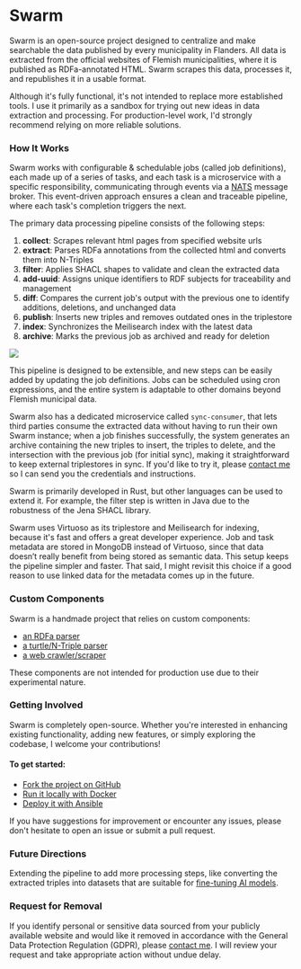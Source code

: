# Swarm

Swarm is an open-source project designed to centralize and make searchable the data published by every municipality in Flanders. All data is extracted from the official websites of Flemish municipalities, where it is published as RDFa-annotated HTML. Swarm scrapes this data, processes it, and republishes it in a usable format.

Although it's fully functional, it's not intended to replace more established tools. I use it primarily as a sandbox for trying out new ideas in data extraction and processing. For production-level work, I'd strongly recommend relying on more reliable solutions.

### How It Works

Swarm works with configurable & schedulable jobs (called job definitions), each made up of a series of tasks, and each task is a microservice with a specific responsibility, communicating through events via a [NATS](https://nats.io/) message broker. This event-driven approach ensures a clean and traceable pipeline, where each task's completion triggers the next.

The primary data processing pipeline consists of the following steps:

1. **collect**: Scrapes relevant html pages from specified website urls
2. **extract**: Parses RDFa annotations from the collected html and converts them into N-Triples
3. **filter**: Applies SHACL shapes to validate and clean the extracted data
4. **add-uuid**: Assigns unique identifiers to RDF subjects for traceability and management
5. **diff**: Compares the current job's output with the previous one to identify additions, deletions, and unchanged data
6. **publish**: Inserts new triples and removes outdated ones in the triplestore
7. **index**: Synchronizes the Meilisearch index with the latest data
8. **archive**: Marks the previous job as archived and ready for deletion

![](/pages/home/diagram.png)

This pipeline is designed to be extensible, and new steps can be easily added by updating the job definitions. Jobs can be scheduled using cron expressions, and the entire system is adaptable to other domains beyond Flemish municipal data.

Swarm also has a dedicated microservice called `sync-consumer`, that lets third parties consume the extracted data without having to run their own Swarm instance; when a job finishes successfully, the system generates an archive containing the new triples to insert, the triples to delete, and the intersection with the previous job (for initial sync), making it straightforward to keep external triplestores in sync. 
If you'd like to try it, please [contact me](https://bittich.be/contact) so I can send you the credentials and instructions.

Swarm is primarily developed in Rust, but other languages can be used to extend it. For example, the filter step is written in Java due to the robustness of the Jena SHACL library.


Swarm uses Virtuoso as its triplestore and Meilisearch for indexing, because it's fast and offers a great developer experience. Job and task metadata are stored in MongoDB instead of Virtuoso, since that data doesn’t really benefit from being stored as semantic data. This setup keeps the pipeline simpler and faster. That said, I might revisit this choice if a good reason to use linked data for the metadata comes up in the future.

### Custom Components

Swarm is a handmade project that relies on custom components:

- [an RDFa parser](https://github.com/nbittich/graph-rdfa-processor)
- [a turtle/N-Triple parser](https://github.com/nbittich/tortank)
- [a web crawler/scraper](https://github.com/nbittich/swarm/tree/master/crawler)

These components are not intended for production use due to their experimental nature.

### Getting Involved

Swarm is completely open-source. Whether you're interested in enhancing existing functionality, adding new features, or simply exploring the codebase, I welcome your contributions!

#### To get started:

- [Fork the project on GitHub](https://github.com/nbittich/swarm)
- [Run it locally with Docker](https://github.com/nbittich/app-swarm)
- [Deploy it with Ansible](https://github.com/nbittich/ansible-deployment)

If you have suggestions for improvement or encounter any issues, please don't hesitate to open an issue or submit a pull request.

### Future Directions

Extending the pipeline to add more processing steps, like converting the extracted triples into datasets that are suitable for [fine-tuning AI models](https://en.wikipedia.org/wiki/Fine-tuning_(deep_learning)). 

### Request for Removal

If you identify personal or sensitive data sourced from your publicly available website and would like it removed in accordance with the General Data Protection Regulation (GDPR), please [contact me](https://bittich.be/contact). I will review your request and take appropriate action without undue delay.
